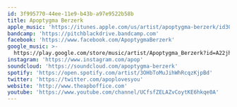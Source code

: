 ```yaml
---
id: 3f995770-44ee-11e9-b43b-a97e9522b58b
title: Apoptygma Berzerk
apple_music: 'https://itunes.apple.com/us/artist/apoptygma-berzerk/id30737639'
bandcamp: 'https://pitchblackdrive.bandcamp.com'
facebook: 'https://www.facebook.com/ApoptygmaBerzerk'
google_music: >-
  https://play.google.com/store/music/artist/Apoptygma_Berzerk?id=A22jhf6w45rvqapqgkfkpxmi7my
instagram: 'https://www.instagram.com/apop'
soundcloud: 'https://soundcloud.com/apoptygma-berzerk'
spotify: 'https://open.spotify.com/artist/3OHbToMuJihWhRcqzKjpBd'
twitter: 'https://twitter.com/apoplovesyou'
website: 'http://www.theapboffice.com'
youtube: 'https://www.youtube.com/channel/UCfsfZELAZvCoytKE6hkqe0A'
---
```

